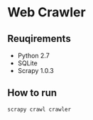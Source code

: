 # Web Crawler

## Reuqirements

* Python 2.7
* SQLite
* Scrapy 1.0.3

## How to run

```
scrapy crawl crawler
```